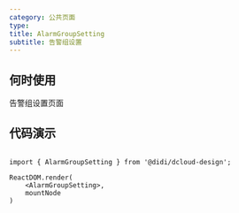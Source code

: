 ```yaml
---
category: 公共页面
type: 
title: AlarmGroupSetting
subtitle: 告警组设置
---
```


## 何时使用

告警组设置页面

## 代码演示

``` tsx | pure

import { AlarmGroupSetting } from '@didi/dcloud-design';

ReactDOM.render(
    <AlarmGroupSetting>,
    mountNode
)
```

